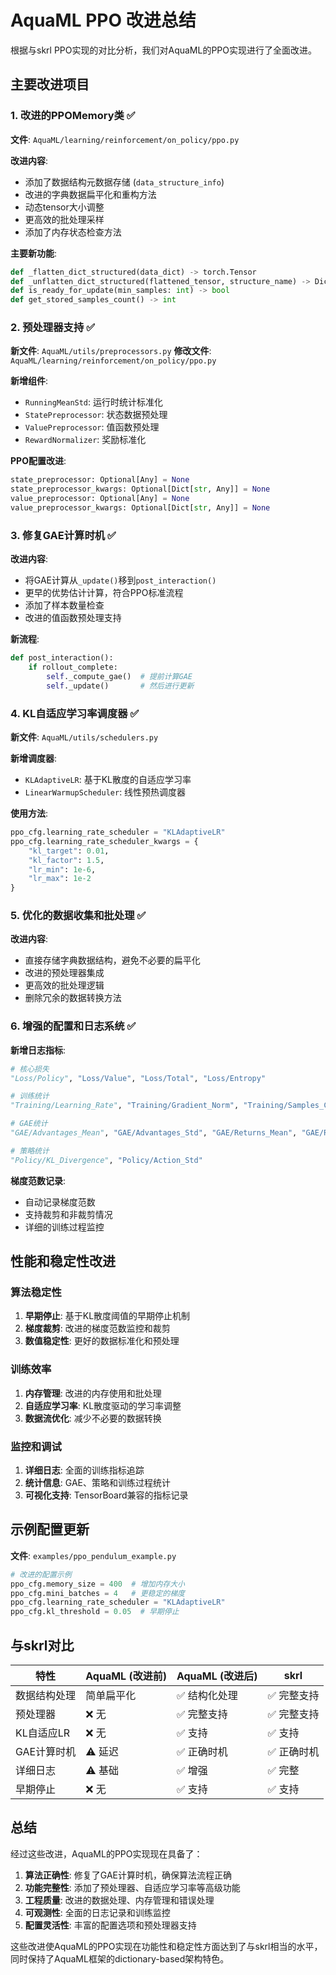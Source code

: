 # AquaML PPO 改进总结

根据与skrl PPO实现的对比分析，我们对AquaML的PPO实现进行了全面改进。

## 主要改进项目

### 1. 改进的PPOMemory类 ✅
**文件**: `AquaML/learning/reinforcement/on_policy/ppo.py`

**改进内容**:
- 添加了数据结构元数据存储 (`data_structure_info`)
- 改进的字典数据扁平化和重构方法
- 动态tensor大小调整
- 更高效的批处理采样
- 添加了内存状态检查方法

**主要新功能**:
```python
def _flatten_dict_structured(data_dict) -> torch.Tensor
def _unflatten_dict_structured(flattened_tensor, structure_name) -> Dict[str, torch.Tensor]
def is_ready_for_update(min_samples: int) -> bool
def get_stored_samples_count() -> int
```

### 2. 预处理器支持 ✅
**新文件**: `AquaML/utils/preprocessors.py`
**修改文件**: `AquaML/learning/reinforcement/on_policy/ppo.py`

**新增组件**:
- `RunningMeanStd`: 运行时统计标准化
- `StatePreprocessor`: 状态数据预处理
- `ValuePreprocessor`: 值函数预处理
- `RewardNormalizer`: 奖励标准化

**PPO配置改进**:
```python
state_preprocessor: Optional[Any] = None
state_preprocessor_kwargs: Optional[Dict[str, Any]] = None
value_preprocessor: Optional[Any] = None
value_preprocessor_kwargs: Optional[Dict[str, Any]] = None
```

### 3. 修复GAE计算时机 ✅
**改进内容**:
- 将GAE计算从`_update()`移到`post_interaction()`
- 更早的优势估计计算，符合PPO标准流程
- 添加了样本数量检查
- 改进的值函数预处理支持

**新流程**:
```python
def post_interaction():
    if rollout_complete:
        self._compute_gae()  # 提前计算GAE
        self._update()       # 然后进行更新
```

### 4. KL自适应学习率调度器 ✅
**新文件**: `AquaML/utils/schedulers.py`

**新增调度器**:
- `KLAdaptiveLR`: 基于KL散度的自适应学习率
- `LinearWarmupScheduler`: 线性预热调度器

**使用方法**:
```python
ppo_cfg.learning_rate_scheduler = "KLAdaptiveLR"
ppo_cfg.learning_rate_scheduler_kwargs = {
    "kl_target": 0.01,
    "kl_factor": 1.5,
    "lr_min": 1e-6,
    "lr_max": 1e-2
}
```

### 5. 优化的数据收集和批处理 ✅
**改进内容**:
- 直接存储字典数据结构，避免不必要的扁平化
- 改进的预处理器集成
- 更高效的批处理逻辑
- 删除冗余的数据转换方法

### 6. 增强的配置和日志系统 ✅
**新增日志指标**:
```python
# 核心损失
"Loss/Policy", "Loss/Value", "Loss/Total", "Loss/Entropy"

# 训练统计
"Training/Learning_Rate", "Training/Gradient_Norm", "Training/Samples_Count"

# GAE统计
"GAE/Advantages_Mean", "GAE/Advantages_Std", "GAE/Returns_Mean", "GAE/Returns_Std"

# 策略统计
"Policy/KL_Divergence", "Policy/Action_Std"
```

**梯度范数记录**:
- 自动记录梯度范数
- 支持裁剪和非裁剪情况
- 详细的训练过程监控

## 性能和稳定性改进

### 算法稳定性
1. **早期停止**: 基于KL散度阈值的早期停止机制
2. **梯度裁剪**: 改进的梯度范数监控和裁剪
3. **数值稳定性**: 更好的数据标准化和预处理

### 训练效率
1. **内存管理**: 改进的内存使用和批处理
2. **自适应学习率**: KL散度驱动的学习率调整
3. **数据流优化**: 减少不必要的数据转换

### 监控和调试
1. **详细日志**: 全面的训练指标追踪
2. **统计信息**: GAE、策略和训练过程统计
3. **可视化支持**: TensorBoard兼容的指标记录

## 示例配置更新

**文件**: `examples/ppo_pendulum_example.py`

```python
# 改进的配置示例
ppo_cfg.memory_size = 400  # 增加内存大小
ppo_cfg.mini_batches = 4   # 更稳定的梯度
ppo_cfg.learning_rate_scheduler = "KLAdaptiveLR"
ppo_cfg.kl_threshold = 0.05  # 早期停止
```

## 与skrl对比

| 特性 | AquaML (改进前) | AquaML (改进后) | skrl |
|------|----------------|----------------|------|
| 数据结构处理 | 简单扁平化 | ✅ 结构化处理 | ✅ 完整支持 |
| 预处理器 | ❌ 无 | ✅ 完整支持 | ✅ 完整支持 |
| KL自适应LR | ❌ 无 | ✅ 支持 | ✅ 支持 |
| GAE计算时机 | ⚠️ 延迟 | ✅ 正确时机 | ✅ 正确时机 |
| 详细日志 | ⚠️ 基础 | ✅ 增强 | ✅ 完整 |
| 早期停止 | ❌ 无 | ✅ 支持 | ✅ 支持 |

## 总结

经过这些改进，AquaML的PPO实现现在具备了：

1. **算法正确性**: 修复了GAE计算时机，确保算法流程正确
2. **功能完整性**: 添加了预处理器、自适应学习率等高级功能
3. **工程质量**: 改进的数据处理、内存管理和错误处理
4. **可观测性**: 全面的日志记录和训练监控
5. **配置灵活性**: 丰富的配置选项和预处理器支持

这些改进使AquaML的PPO实现在功能性和稳定性方面达到了与skrl相当的水平，同时保持了AquaML框架的dictionary-based架构特色。